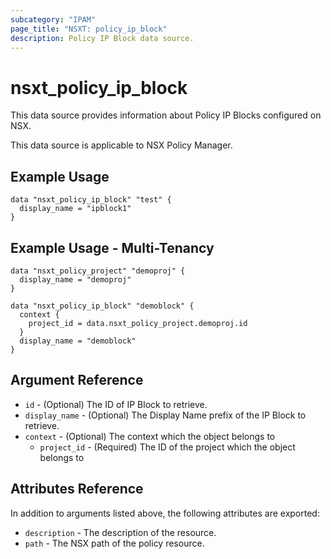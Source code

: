 ```yaml
---
subcategory: "IPAM"
page_title: "NSXT: policy_ip_block"
description: Policy IP Block data source.
---
```


# nsxt_policy_ip_block

This data source provides information about Policy IP Blocks configured on NSX.

This data source is applicable to NSX Policy Manager.

## Example Usage

```hcl
data "nsxt_policy_ip_block" "test" {
  display_name = "ipblock1"
}
```

## Example Usage - Multi-Tenancy

```hcl
data "nsxt_policy_project" "demoproj" {
  display_name = "demoproj"
}

data "nsxt_policy_ip_block" "demoblock" {
  context {
    project_id = data.nsxt_policy_project.demoproj.id
  }
  display_name = "demoblock"
}
```

## Argument Reference

* `id` - (Optional) The ID of IP Block to retrieve.
* `display_name` - (Optional) The Display Name prefix of the IP Block to retrieve.
* `context` - (Optional) The context which the object belongs to
  * `project_id` - (Required) The ID of the project which the object belongs to

## Attributes Reference

In addition to arguments listed above, the following attributes are exported:

* `description` - The description of the resource.
* `path` - The NSX path of the policy resource.
